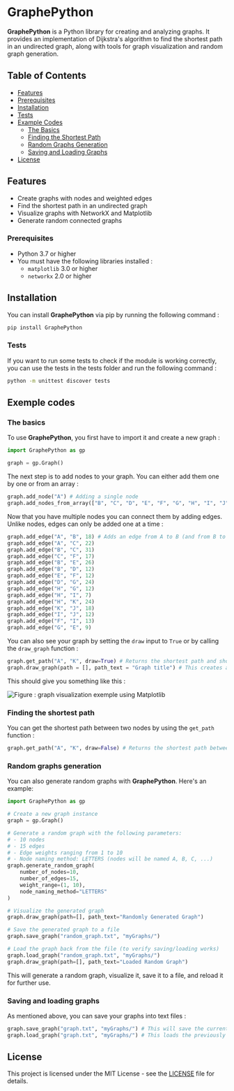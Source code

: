 # GraphePython

**GraphePython** is a Python library for creating and analyzing graphs. It provides an implementation of Dijkstra's algorithm to find the shortest path in an undirected graph, along with tools for graph visualization and random graph generation.

## Table of Contents

- [Features](#features)
- [Prerequisites](#prerequisites)
- [Installation](#installation)
- [Tests](#tests)
- [Example Codes](#exemple-codes)
  - [The Basics](#the-basics)
  - [Finding the Shortest Path](#finding-the-shortest-path)
  - [Random Graphs Generation](#random-graphs-generation)
  - [Saving and Loading Graphs](#saving-and-loading-graphs)
- [License](#license)

## Features

- Create graphs with nodes and weighted edges
- Find the shortest path in an undirected graph
- Visualize graphs with NetworkX and Matplotlib
- Generate random connected graphs

### Prerequisites

- Python 3.7 or higher
- You must have the following libraries installed :
  - `matplotlib` 3.0 or higher
  - `networkx` 2.0 or higher

## Installation

You can install **GraphePython** via pip by running the following command :

```bash
pip install GraphePython
```

### Tests

If you want to run some tests to check if the module is working correctly, you can use the tests in the tests folder and run the following command :

```bash
python -m unittest discover tests
```

## Exemple codes

### The basics

To use **GraphePython**, you first have to import it and create a new graph :

```python
import GraphePython as gp

graph = gp.Graph()
```

The next step is to add nodes to your graph. You can either add them one by one or from an array :

```python
graph.add_node("A") # Adding a single node
graph.add_nodes_from_array(["B", "C", "D", "E", "F", "G", "H", "I", "J", "K"]) # Adding all the nodes from B to K at once
```

Now that you have multiple nodes you can connect them by adding edges. Unlike nodes, edges can only be added one at a time :

```python
graph.add_edge("A", "B", 18) # Adds an edge from A to B (and from B to A) with a weight (or cost) of 18
graph.add_edge("A", "C", 22)
graph.add_edge("B", "C", 31)
graph.add_edge("C", "F", 17)
graph.add_edge("B", "E", 26)
graph.add_edge("B", "D", 12)
graph.add_edge("E", "F", 12)
graph.add_edge("D", "G", 24)
graph.add_edge("H", "G", 12)
graph.add_edge("H", "I", 7)
graph.add_edge("H", "K", 24)
graph.add_edge("K", "J", 18)
graph.add_edge("I", "J", 12)
graph.add_edge("F", "I", 13)
graph.add_edge("G", "E", 9)
```

You can also see your graph by setting the `draw` input to `True` or by calling the `draw_graph` function :

```python
graph.get_path("A", "K", draw=True) # Returns the shortest path and shows it in a Matplotlib window
graph.draw_graph(path = [], path_text = "Graph title") # This creates a new window. You can provide any path you want and it will be highlighted in red (e.g : ['A', 'B', 'E']) You can also provide a text that will be displayed above the graph in the window.
```

This should give you something like this :

![Figure : graph visualization exemple using Matplotlib](demo_images/GraphePython-demo.png)

### Finding the shortest path

You can get the shortest path between two nodes by using the `get_path` function :

```python
graph.get_path("A", "K", draw=False) # Returns the shortest path between A and K in an array here : ['A', 'C', 'F', 'I', 'J', 'K']
```

### Random graphs generation

You can also generate random graphs with **GraphePython**. Here's an example:

```python
import GraphePython as gp

# Create a new graph instance
graph = gp.Graph()

# Generate a random graph with the following parameters:
# - 10 nodes
# - 15 edges
# - Edge weights ranging from 1 to 10
# - Node naming method: LETTERS (nodes will be named A, B, C, ...)
graph.generate_random_graph(
    number_of_nodes=10,
    number_of_edges=15,
    weight_range=(1, 10),
    node_naming_method="LETTERS"
)

# Visualize the generated graph
graph.draw_graph(path=[], path_text="Randomly Generated Graph")

# Save the generated graph to a file
graph.save_graph("random_graph.txt", "myGraphs/")

# Load the graph back from the file (to verify saving/loading works)
graph.load_graph("random_graph.txt", "myGraphs/")
graph.draw_graph(path=[], path_text="Loaded Random Graph")
```

This will generate a random graph, visualize it, save it to a file, and reload it for further use.

### Saving and loading graphs

As mentioned above, you can save your graphs into text files :

```python
graph.save_graph("graph.txt", "myGraphs/") # This will save the current graph into the graph.txt file in the myGraphs folder
graph.load_graph("graph.txt", "myGraphs/") # This loads the previously saved graph
```

## License

This project is licensed under the MIT License - see the [LICENSE](LICENSE) file for details.
